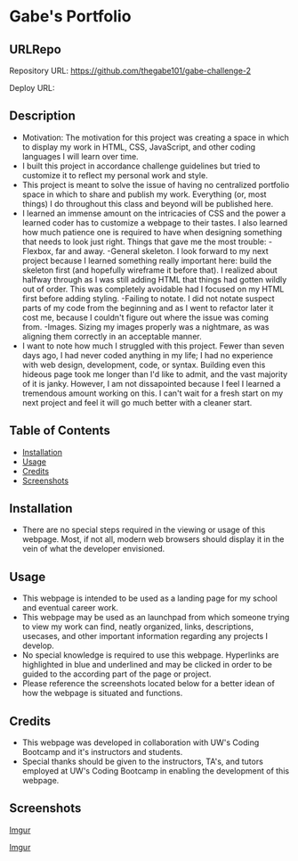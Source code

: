 # Gabe's Portfolio

## URLRepo

Repository URL: https://github.com/thegabe101/gabe-challenge-2

Deploy URL:

## Description

- Motivation: The motivation for this project was creating a space in which to display my work in HTML, CSS, JavaScript, and other coding languages I will learn over time.
- I built this project in accordance challenge guidelines but tried to customize it to reflect my personal work and style.
- This project is meant to solve the issue of having no centralized portfolio space in which to share and publish my work. Everything (or, most things) I do throughout this class and beyond will be published here.
- I learned an immense amount on the intricacies of CSS and the power a learned coder has to customize a webpage to their tastes. I also learned how much patience one is required to have when designing something that needs to look just right. Things that gave me the most trouble:
  -Flexbox, far and away.
  -General skeleton. I look forward to my next project because I learned something really important here: build the skeleton first (and hopefully wireframe it before that). I realized about halfway through as I was still adding HTML that things had gotten wildly out of order. This was completely avoidable had I focused on my HTML first before adding styling.
  -Failing to notate. I did not notate suspect parts of my code from the beginning and as I went to refactor later it cost me, because I couldn't figure out where the issue was coming from.
  -Images. Sizing my images properly was a nightmare, as was aligning them correctly in an acceptable manner.
- I want to note how much I struggled with this project. Fewer than seven days ago, I had never coded anything in my life; I had no experience with web design, development, code, or syntax. Building even this hideous page took me longer than I'd like to admit, and the vast majority of it is janky. However, I am not dissapointed because I feel I learned a tremendous amount working on this. I can't wait for a fresh start on my next project and feel it will go much better with a cleaner start.

## Table of Contents

- [Installation](#installation)
- [Usage](#usage)
- [Credits](#credits)
- [Screenshots](#screenshots)

## Installation

- There are no special steps required in the viewing or usage of this webpage. Most, if not all, modern web browsers should display it in the vein of what the developer envisioned.

## Usage

- This webpage is intended to be used as a landing page for my school and eventual career work.
- This webpage may be used as an launchpad from which someone trying to view my work can find, neatly organized, links, descriptions, usecases, and other important information regarding any projects I develop.
- No special knowledge is required to use this webpage. Hyperlinks are highlighted in blue and underlined and may be clicked in order to be guided to the according part of the page or project.
- Please reference the screenshots located below for a better idean of how the webpage is situated and functions.

## Credits

- This webpage was developed in collaboration with UW's Coding Bootcamp and it's instructors and students.
- Special thanks should be given to the instructors, TA's, and tutors employed at UW's Coding Bootcamp in enabling the development of this webpage.

## Screenshots

[Imgur](https://i.imgur.com/kh5uYGk.jpg)

[Imgur](https://i.imgur.com/3tIi8Je.jpg)
